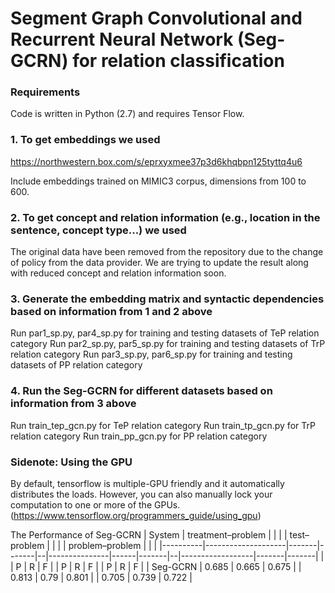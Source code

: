 # Segment Graph Convolutional and Recurrent Neural Network (Seg-GCRN) for relation classification
### Requirements
Code is written in Python (2.7) and requires Tensor Flow.

### 1. To get embeddings we used
https://northwestern.box.com/s/eprxyxmee37p3d6khqbpn125tyttq4u6

Include embeddings trained on MIMIC3 corpus, dimensions from 100 to 600.

### 2. To get concept and relation information (e.g., location in the sentence, concept type...) we used
The original data have been removed from the repository due to the change of policy from the data provider. We are trying to update the result along with reduced concept and relation information soon.

### 3. Generate the embedding matrix and syntactic dependencies based on information from 1 and 2 above
Run par1_sp.py, par4_sp.py for training and testing datasets of TeP relation category
Run par2_sp.py, par5_sp.py for training and testing datasets of TrP relation category
Run par3_sp.py, par6_sp.py for training and testing datasets of PP relation category

### 4. Run the Seg-GCRN for different datasets based on information from 3 above
Run train_tep_gcn.py for TeP relation category
Run train_tp_gcn.py for TrP relation category
Run train_pp_gcn.py for PP relation category

### Sidenote: Using the GPU
By default, tensorflow is multiple-GPU friendly and it automatically distributes the loads. However, you can also manually lock your computation to one or more of the GPUs. (https://www.tensorflow.org/programmers_guide/using_gpu)

The Performance of Seg-GCRN
| System   | treatment–problem  |       |       |  | test–problem  |      |       |  | problem–problem  |       |       |
|----------|--------------------|-------|-------|--|---------------|------|-------|--|------------------|-------|-------|
|          | P                  | R     | F     |  | P             | R    | F     |  | P                | R     | F     |
| Seg-GCRN | 0.685              | 0.665 | 0.675 |  | 0.813         | 0.79 | 0.801 |  | 0.705            | 0.739 | 0.722 |
